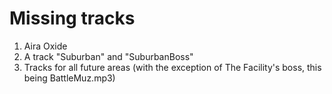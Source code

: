 # Missing tracks 
1. Aira Oxide
2. A track "Suburban" and "SuburbanBoss"
3. Tracks for all future areas (with the exception of The Facility's boss, this being BattleMuz.mp3)
